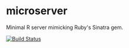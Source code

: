 microserver
===========

Minimal R server mimicking Ruby's Sinatra gem.

[![Build Status](https://travis-ci.org/robertzk/microserver.svg?branch=master)](https://travis-ci.org/robertzk/microserver)
